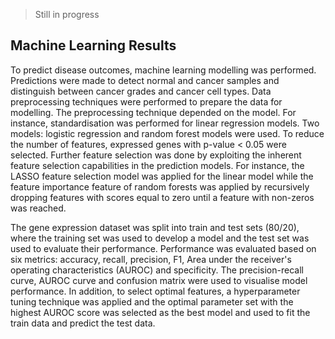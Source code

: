 > Still in progress

## Machine Learning Results

To predict disease outcomes, machine learning modelling was performed. Predictions were made to detect normal and cancer samples and distinguish between cancer grades and cancer cell types. Data preprocessing techniques were performed to prepare the data for modelling. The preprocessing technique depended on the model. For instance, standardisation was performed for linear regression models. Two models: logistic regression and random forest models were used. To reduce the number of features, expressed genes with p-value < 0.05 were selected. Further feature selection was done by exploiting the inherent feature selection capabilities in the prediction models. For instance, the LASSO feature selection model was applied for the linear model while the feature importance feature of random forests was applied by recursively dropping features with scores equal to zero until a feature with non-zeros was reached.

The gene expression dataset was split into train and test sets (80/20), where the training set was used to develop a model and the test set was used to evaluate their performance. Performance was evaluated based on six metrics: accuracy, recall, precision, F1, Area under the receiver's operating characteristics (AUROC) and specificity. The precision-recall curve, AUROC curve and confusion matrix were used to visualise model performance. In addition, to select optimal features, a hyperparameter tuning technique was applied and the optimal parameter set with the highest AUROC score was selected as the best model and used to fit the train data and predict the test data.
